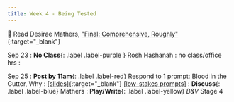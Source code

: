 ```yaml
---
title: Week 4 - Being Tested
---
```


📖 Read Desirae Mathers, ["Final: Comprehensive, Roughly"](/assets/pdfs/matherly_final_comprehensive_roughly.pdf){:target="_blank"}   

Sep 23
: **No Class**{: .label .label-purple } Rosh Hashanah
  : no class/office hrs
  : &nbsp;


Sep 25
: **Post by 11am**{: .label .label-red} Respond to 1 prompt: Blood in the Gutter, Why
  : [[slides]](#){:target="_blank"}  [[low-stakes prompts](/prompts.md)]
: **Discuss**{: .label .label-blue} Mathers
: **Play/Write**{: .label .label-yellow} *B&V* Stage 4